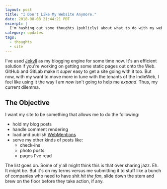```yaml
---
layout: post
title: "I Don't Like My Website Anymore."
date: 2018-08-08 21:44:21 PDT
excerpt: |
  I'm hashing out some thoughts (publicly) about what to do with my website.
category: updates
tags:
  - thoughts
  - site
---
```


I've used [Jekyll][] as my blogging engine for some time now. It's an efficient
solution if you're working on getting some static pages out onto the Web. GitHub
and GitLab make it _super_ easy to get a site going with it too. But now, with
my want to move more in tune with the tenants of the IndieWeb, I feel like using
it the way I am _now_ isn't going to help me _expand_. Thus, my current dilemma.

## The Objective

I want my site to be something that allows me to do the following:

  * hold my blog posts
  * handle comment rendering
  * load and publish [WebMentions][]
  * serve my other kinds of posts like:
    * check-ins
    * photo posts
    * pages I've read

The list goes on. Some of y'all might think this is that over sharing jazz. Eh.
It might be. But it's on my terms versus me submitting it to stuff like a bunch
of companies who need to have shit _hit the fan_, slide down the stem and brew
on the floor before they take action, if any.

[jekyll]: https://jekyllrb.com
[webmentions]: https://indieweb.org/Webmentions
